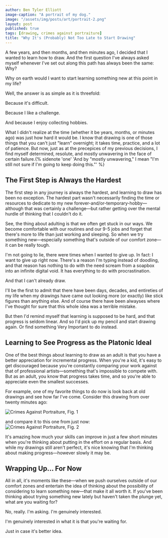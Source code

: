 ```yaml
---
author: Ben Tyler Elliott
image-caption: "A portrait of my dog."
image: "/assets/img/posts/art/portrait-2.png"
layout: post
published: true
tags: [drawing, crimes against portraiture]
title: "Why It's (Probably) Not Too Late to Start Drawing"
---
```

A few years, and then months, and then minutes ago, I decided that I wanted to learn how to draw. And the first question I've always asked myself whenever I've set out along this path has always been the same: Why?

<!--more-->

Why on earth would I want to start learning something new at this point in my life?

Well, the answer is as simple as it is threefold:

Because it's difficult.

Because I like a challenge.

And because I enjoy collecting hobbies.

What I didn't realize at the time (whether it be years, months, or minutes ago) was just how hard it would be. I know that drawing is one of those things that you can't just "learn" overnight; it takes time, practice, and a lot of patience. But now, just as at the precepices of my previous decisions, I find myself determined, resolute, and mostly unwavering in the face of certain failure.{% sidenote
'one'
'And by "mostly unwavering," I mean "I&#39;m still not sure if I&#39;m going to keep doing this."'
%}

## The First Step is Always the Hardest

The first step in any journey is always the hardest, and learning to draw has been no exception. The hardest part wasn't necessarily finding the time or resources to dedicate to my new forever-and/or-temporary-hobby—although that was certainly a challenge—but rather getting over the mental hurdle of thinking that I couldn't do it.

See, the thing about adulting is that we often get stuck in our ways. We become comfortable with our routines and our 9-5 jobs and forget that there's more to life than just working and sleeping. So when we try something new—especially something that's outside of our comfort zone—it can be really tough.

I'm not going to lie, there were times when I wanted to give up. In fact: I want to give up right now. There's a reason I'm typing instead of doodling, and that reason has nothing to do with the need scream from a soapbox into an infinite digital void. It has everything to do with procrastination.

And that I can't already draw.

I'll be the first to admit that there have been days, decades, and entireties of my life when my drawings have came out looking more (or exactly) like stick figures than anything else. And of course there have been alwayses where I've thought for sure that this whole idea was a terrible mistake.

But then I'd remind myself that learning is supposed to be hard, and that progress is seldom linear. And so I'd pick up my pencil and start drawing again. Or find something Very Important to do instead.

## Learning to See Progress as the Platonic Ideal

One of the best things about learning to draw as an adult is that you have a better appreciation for incremental progress. When you're a kid, it's easy to get discouraged because you're constantly comparing your work against that of professional artists—something that's impossible to compete with. But as an adult, you know that progress takes time, and so you're able to appreciate even the smallest successes.

For example, one of my favorite things to do now is look back at old drawings and see how far I've come. Consider this drawing from over twenty minutes ago:

![Crimes Against Portraiture, Fig. 1](../../assets/img/posts/art/portrait-1.png)
<!-- <img src="{{site.baseurl}}/assets/img/portrait-1.png" alt="Crimes Against Portraiture, Fig. 1" /> -->

 and compare it to this one from just now:
![Crimes Against Portraiture, Fig. 2](../../assets/img/posts/art/portrait-2.png)
<!-- <img src="{{site.baseurl}}/assets/img/portrait-2.png" alt="Crimes Against Portraiture, Fig. 2" /> -->

It's amazing how much your skills can improve in just a few short minutes when you're thinking about putting in the effort on a regular basis. And while my drawings still aren't perfect, it's nice knowing that I'm thinking about making progress—however slowly it may be.

## Wrapping Up... For Now

All in all, it's moments like these—when we push ourselves outside of our comfort zones and entertain the idea of thinking about the possibility of considering to learn something new—that make it all worth it. If you've been thinking about trying something new lately but haven't taken the plunge yet, what are you waiting for?

No, really. I'm asking. I'm genuinely interested.

I'm genuinely interested in what it is that you're waiting for.

Just in case it's better idea.
